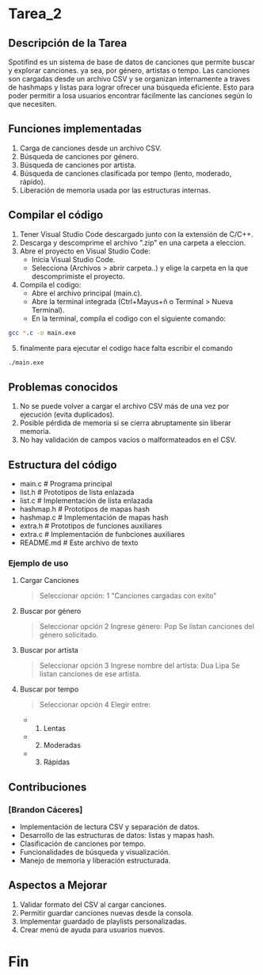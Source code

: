 # Tarea_2

## Descripción de la Tarea
Spotifind es un sistema de base de datos de canciones que permite buscar y explorar canciones. ya sea, por género, artistas o tempo. Las canciones son cargadas desde un archivo CSV y se organizan internamente a traves de hashmaps y listas para lograr ofrecer una búsqueda eficiente. Esto para poder permitir a losa usuarios encontrar fácilmente las canciones según lo que necesiten.

## Funciones implementadas
1. Carga de canciones desde un archivo CSV.
2. Búsqueda de canciones por género.
3. Búsqueda de canciones por artista.
4. Búsqueda de canciones clasificada por tempo (lento, moderado, rápido).
5. Liberación de memoria usada por las estructuras internas.

## Compilar el código 

1. Tener Visual Studio Code descargado junto con la extensión de C/C++.
2. Descarga y descomprime el archivo ".zip" en una carpeta a eleccion.
3. Abre el proyecto en Visual Studio Code: 
    - Inicia Visual Studio Code. 
    - Selecciona (Archivos > abrir carpeta..) y elige la carpeta en la que descomprimiste el proyecto.
4. Compila el codigo: 
    - Abre el archivo principal (main.c). 
    - Abre la terminal integrada (Ctrl+Mayus+ñ o Terminal > Nueva Terminal). 
    - En la terminal, compila el codigo con el siguiente comando:
```bash
gcc *.c -o main.exe
```

5. finalmente para ejecutar el codigo hace falta escribir el comando 
```bash
./main.exe
```

## Problemas conocidos 
1. No se puede volver a cargar el archivo CSV más de una vez por ejecución (evita duplicados).
2. Posible pérdida de memoria si se cierra abruptamente sin liberar memoria.
3. No hay validación de campos vacíos o malformateados en el CSV.

## Estructura del código
- main.c       # Programa principal
- list.h       # Prototipos de lista enlazada
- list.c       # Implementación de lista enlazada
- hashmap.h    # Prototipos de mapas hash
- hashmap.c    # Implementación de mapas hash
- extra.h      # Prototipos de funciones auxiliares
- extra.c      # Implementación de funbciones auxiliares
- README.md    # Este archivo de texto


### Ejemplo de uso 
1) Cargar Canciones
   > Seleccionar opción: 1
   > "Canciones cargadas con exito"
   
2) Buscar por género
   > Seleccionar opción 2
   > Ingrese género: Pop
   > Se listan canciones del género solicitado.

3) Buscar por artista
   > Seleccionar opción 3
   > Ingrese nombre del artista: Dua Lipa
   > Se listan canciones de ese artista.

4) Buscar por tempo
   > Seleccionar opción 4
   > Elegir entre:

   * 1. Lentas
   * 2. Moderadas
   * 3. Rápidas


## Contribuciones

### [Brandon Cáceres]
- Implementación de lectura CSV y separación de datos.
- Desarrollo de las estructuras de datos: listas y mapas hash.
- Clasificación de canciones por tempo.
- Funcionalidades de búsqueda y visualización.
- Manejo de memoria y liberación estructurada.

## Aspectos a Mejorar
1. Validar formato del CSV al cargar canciones.
2. Permitir guardar canciones nuevas desde la consola.
3. Implementar guardado de playlists personalizadas.
4. Crear menú de ayuda para usuarios nuevos.


# Fin